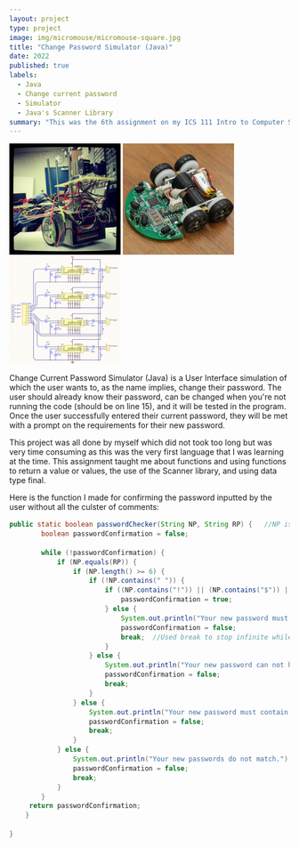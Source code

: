 ```yaml
---
layout: project
type: project
image: img/micromouse/micromouse-square.jpg
title: "Change Password Simulator (Java)"
date: 2022
published: true
labels:
  - Java
  - Change current password
  - Simulator
  - Java's Scanner Library
summary: "This was the 6th assignment on my ICS 111 Intro to Computer Science class where Java is the coding language being used, and the assignment is a simulation of when a user wants to change their password."
---
```


<div class="text-center p-4">
  <img width="200px" src="../img/micromouse/micromouse-robot.png" class="img-thumbnail" >
  <img width="200px" src="../img/micromouse/micromouse-robot-2.jpg" class="img-thumbnail" >
  <img width="200px" src="../img/micromouse/micromouse-circuit.png" class="img-thumbnail" >
</div>

Change Current Password Simulator (Java) is a User Interface simulation of which the user wants to, as the name implies, change their password. The user should already know their password, can be changed when you're not running the code (should be on line 15), and it will be tested in the program. Once the user successfully entered their current password, they will be met with a prompt on the requirements for their new password. 

This project was all done by myself which did not took too long but was very time consuming as this was the very first language that I was learning at the time. This assignment taught me about functions and using functions to return a value or values, the use of the Scanner library, and using data type final.

Here is the function I made for confirming the password inputted by the user without all the culster of comments:

```java
public static boolean passwordChecker(String NP, String RP) {   //NP is new password, RP is retype password
        boolean passwordConfirmation = false;   
        
        while (!passwordConfirmation) {	
        	if (NP.equals(RP)) {
        		if (NP.length() >= 6) {
        			if (!NP.contains(" ")) {
        				if ((NP.contains("!")) || (NP.contains("$")) || (NP.contains("?"))) {
        					passwordConfirmation = true;
        				} else {
        					System.out.println("Your new password must contain ! or $ or ?.");
        					passwordConfirmation = false;
        					break;  //Used break to stop infinite while loops
        				}
        			} else {
        				System.out.println("Your new password can not have spaces.");
        				passwordConfirmation = false;
        				break;
        			}
        		} else {
        			System.out.println("Your new password must contain 6 or more characters.");
        			passwordConfirmation = false;
        			break; 
        		}
        	} else {
        		System.out.println("Your new passwords do not match.");
        		passwordConfirmation = false;
        		break; 
        	}
        }
     return passwordConfirmation;   
    }

}
```
